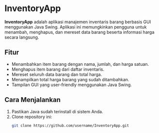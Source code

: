 # InventoryApp

**InventoryApp** adalah aplikasi manajemen inventaris barang berbasis GUI menggunakan Java Swing. Aplikasi ini memungkinkan pengguna untuk menambah, menghapus, dan mereset data barang beserta informasi harga secara langsung.

## Fitur
- Menambahkan item barang dengan nama, jumlah, dan harga satuan.
- Menghapus item barang dari daftar inventaris.
- Mereset seluruh data barang dan total harga.
- Menampilkan total harga barang yang sudah ditambahkan.
- Tampilan GUI yang user-friendly menggunakan Java Swing.

## Cara Menjalankan
1. Pastikan Java sudah terinstall di sistem Anda.
2. Clone repository ini:
   ```bash
   git clone https://github.com/username/InventoryApp.git
